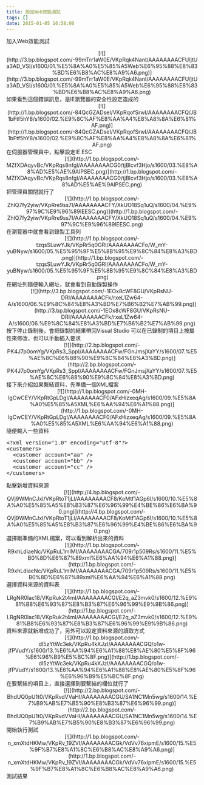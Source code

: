 ```yaml
---
title: 設定Web效能測試
tags: []
date: 2015-01-05 16:58:00
---
```


加入Web效能測試
<div class="separator" style="clear: both; text-align: center;">[![](http://3.bp.blogspot.com/-99mTrr1aW0E/VKpRqk4NanI/AAAAAAAACFU/jtUa3AD_VSI/s1600/01.%E5%8A%A0%E5%85%A5Web%E6%95%88%E8%83%BD%E6%B8%AC%E8%A9%A6.png)](http://3.bp.blogspot.com/-99mTrr1aW0E/VKpRqk4NanI/AAAAAAAACFU/jtUa3AD_VSI/s1600/01.%E5%8A%A0%E5%85%A5Web%E6%95%88%E8%83%BD%E6%B8%AC%E8%A9%A6.png)</div>
如果看到這個錯誤訊息，是IE瀏覽器的安全性設定造成的
<div class="separator" style="clear: both; text-align: center;">[![](http://1.bp.blogspot.com/-84QcGZADseI/VKpRqofSrwI/AAAAAAAACFQ/JB1bFtf5hY8/s1600/02.%E9%8C%AF%E8%AA%A4%E8%A8%8A%E6%81%AF.png)](http://1.bp.blogspot.com/-84QcGZADseI/VKpRqofSrwI/AAAAAAAACFQ/JB1bFtf5hY8/s1600/02.%E9%8C%AF%E8%AA%A4%E8%A8%8A%E6%81%AF.png)</div>
在伺服器管理員中，點擊設定IE ESC
<div class="separator" style="clear: both; text-align: center;">[![](http://1.bp.blogspot.com/-MZfXDAqyvBc/VKpRqs8nfgI/AAAAAAAACG0/tjBlcvf3Hjo/s1600/03.%E8%A8%AD%E5%AE%9AIPSEC.png)](http://1.bp.blogspot.com/-MZfXDAqyvBc/VKpRqs8nfgI/AAAAAAAACG0/tjBlcvf3Hjo/s1600/03.%E8%A8%AD%E5%AE%9AIPSEC.png)</div>
把管理員關閉就行了
<div class="separator" style="clear: both; text-align: center;">[![](http://1.bp.blogspot.com/-ZhlQ7fy2yiw/VKpRre9ss7I/AAAAAAAACFY/XkUO18Sq1uQ/s1600/04.%E9%97%9C%E9%96%89IEESC.png)](http://1.bp.blogspot.com/-ZhlQ7fy2yiw/VKpRre9ss7I/AAAAAAAACFY/XkUO18Sq1uQ/s1600/04.%E9%97%9C%E9%96%89IEESC.png)</div>
在瀏覽器中就會看到錄製工具列
<div class="separator" style="clear: both; text-align: center;">[![](http://1.bp.blogspot.com/-tzqsSLuwYJk/VKpRr5q0GRI/AAAAAAAACFo/W_mY-yuBNyw/s1600/05.%E5%95%9F%E5%8B%95%E9%8C%84%E8%A3%BD.png)](http://1.bp.blogspot.com/-tzqsSLuwYJk/VKpRr5q0GRI/AAAAAAAACFo/W_mY-yuBNyw/s1600/05.%E5%95%9F%E5%8B%95%E9%8C%84%E8%A3%BD.png)</div>
在網址列隨便輸入網址，就會看到自動錄製操作
<div class="separator" style="clear: both; text-align: center;">[![](http://3.bp.blogspot.com/-1EOx8cWF8GU/VKpRsNU-DRI/AAAAAAAACFk/rxeL1Zw64-A/s1600/06.%E9%8C%84%E8%A3%BD%E7%B6%B2%E7%AB%99.png)](http://3.bp.blogspot.com/-1EOx8cWF8GU/VKpRsNU-DRI/AAAAAAAACFk/rxeL1Zw64-A/s1600/06.%E9%8C%84%E8%A3%BD%E7%B6%B2%E7%AB%99.png)</div>
按下停止錄制後，會把錄製的結果帶回Visual Studio
可以在已錄制的項目上按屬性來修改，也可以手動插入要求
<div class="separator" style="clear: both; text-align: center;">[![](http://2.bp.blogspot.com/-PK4J7p0omYg/VKpRs3_SppI/AAAAAAAACFw/FGnJmsjXaYY/s1600/07.%E5%AE%8C%E6%88%90%E9%8C%84%E8%A3%BD.png)](http://2.bp.blogspot.com/-PK4J7p0omYg/VKpRs3_SppI/AAAAAAAACFw/FGnJmsjXaYY/s1600/07.%E5%AE%8C%E6%88%90%E9%8C%84%E8%A3%BD.png)</div>
接下來介紹如果繫結資料，先準備一個XML檔案
<div class="separator" style="clear: both; text-align: center;">[![](http://1.bp.blogspot.com/-0MH-lgCwCEY/VKpRtGpLDgI/AAAAAAAACF0/AFxHizxeqAg/s1600/09.%E5%8A%A0%E5%85%A5XML%E6%AA%94%E6%A1%88.png)](http://1.bp.blogspot.com/-0MH-lgCwCEY/VKpRtGpLDgI/AAAAAAAACF0/AFxHizxeqAg/s1600/09.%E5%8A%A0%E5%85%A5XML%E6%AA%94%E6%A1%88.png)</div>
隨便輸入一些資料
<div><pre class="brush:xml">&lt;?xml version="1.0" encoding="utf-8"?&gt;
&lt;customers&gt;
  &lt;customer account="aa" /&gt;
  &lt;customer account="bb" /&gt;
  &lt;customer account="cc" /&gt;
&lt;/customers&gt;
</pre></div>
點擊新增資料來源
<div class="separator" style="clear: both; text-align: center;">[![](http://4.bp.blogspot.com/-QVj9WMnCJxI/VKpRtoT1jLI/AAAAAAAACF8/KoMtf1AGp6I/s1600/10.%E5%8A%A0%E5%85%A5%E8%B3%87%E6%96%99%E4%BE%86%E6%BA%90.png)](http://4.bp.blogspot.com/-QVj9WMnCJxI/VKpRtoT1jLI/AAAAAAAACF8/KoMtf1AGp6I/s1600/10.%E5%8A%A0%E5%85%A5%E8%B3%87%E6%96%99%E4%BE%86%E6%BA%90.png)</div>
選擇剛準備的XML檔案，可以看到解析出來的資料
<div class="separator" style="clear: both; text-align: center;">[![](http://1.bp.blogspot.com/-R9xhLdiaeNc/VKpRuL1mIMI/AAAAAAAACGA/709r1p509Rs/s1600/11.%E5%B0%8D%E6%87%89xml%E6%AA%94%E6%A1%88.png)](http://1.bp.blogspot.com/-R9xhLdiaeNc/VKpRuL1mIMI/AAAAAAAACGA/709r1p509Rs/s1600/11.%E5%B0%8D%E6%87%89xml%E6%AA%94%E6%A1%88.png)</div>
選擇資料來源的資料表
<div class="separator" style="clear: both; text-align: center;">[![](http://1.bp.blogspot.com/-LRgNR0Iac18/VKpRuk2t4mI/AAAAAAAACGI/E2q_aZ3mvk0/s1600/12.%E9%81%B8%E6%93%87%E8%B3%87%E6%96%99%E9%9B%86.png)](http://1.bp.blogspot.com/-LRgNR0Iac18/VKpRuk2t4mI/AAAAAAAACGI/E2q_aZ3mvk0/s1600/12.%E9%81%B8%E6%93%87%E8%B3%87%E6%96%99%E9%9B%86.png)</div>
資料來源就新增成功了，另外可以設定資料來源的讀取方式
<div class="separator" style="clear: both; text-align: center;">[![](http://1.bp.blogspot.com/-dI5zYtWc3ek/VKpRu4kXJzI/AAAAAAAACGQ/o1w-jfPVudY/s1600/13.%E6%AA%94%E6%A1%88%E8%AE%80%E5%8F%96%E6%96%B9%E5%BC%8F.png)](http://1.bp.blogspot.com/-dI5zYtWc3ek/VKpRu4kXJzI/AAAAAAAACGQ/o1w-jfPVudY/s1600/13.%E6%AA%94%E6%A1%88%E8%AE%80%E5%8F%96%E6%96%B9%E5%BC%8F.png)</div>
在要繫結的項目上，直接選擇到要繫結的欄位就行了
<div class="separator" style="clear: both; text-align: center;">[![](http://2.bp.blogspot.com/-BhdUQ0pU1t0/VKpRvdVVaHI/AAAAAAAACGU/SA1NC1Mn5wg/s1600/14.%E7%B9%AB%E7%B5%90%E8%B3%87%E6%96%99.png)](http://2.bp.blogspot.com/-BhdUQ0pU1t0/VKpRvdVVaHI/AAAAAAAACGU/SA1NC1Mn5wg/s1600/14.%E7%B9%AB%E7%B5%90%E8%B3%87%E6%96%99.png)</div>
開始執行測試
<div class="separator" style="clear: both; text-align: center;">[![](http://1.bp.blogspot.com/-n_xmXtdHKMw/VKpRv_19ZVI/AAAAAAAACGk/VdVv76xipmE/s1600/15.%E5%9F%B7%E8%A1%8C%E6%B8%AC%E8%A9%A6.png)](http://1.bp.blogspot.com/-n_xmXtdHKMw/VKpRv_19ZVI/AAAAAAAACGk/VdVv76xipmE/s1600/15.%E5%9F%B7%E8%A1%8C%E6%B8%AC%E8%A9%A6.png)</div>
測試結果